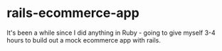 # rails-ecommerce-app
It's been a while since I did anything in Ruby - going to give myself 3-4 hours to build out a mock ecommerce app with rails.
